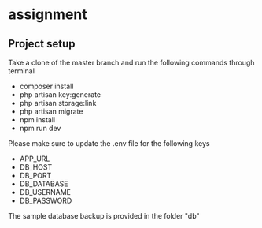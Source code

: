 # assignment

## Project setup
Take a clone of the master branch and run the following commands through terminal
- composer install
- php artisan key:generate
- php artisan storage:link
- php artisan migrate
- npm install
- npm run dev

Please make sure to update the .env file for the following keys
- APP_URL
- DB_HOST
- DB_PORT
- DB_DATABASE
- DB_USERNAME
- DB_PASSWORD

The sample database backup is provided in the folder "db"
